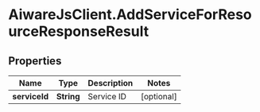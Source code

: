 # AiwareJsClient.AddServiceForResourceResponseResult

## Properties

Name | Type | Description | Notes
------------ | ------------- | ------------- | -------------
**serviceId** | **String** | Service ID | [optional] 


